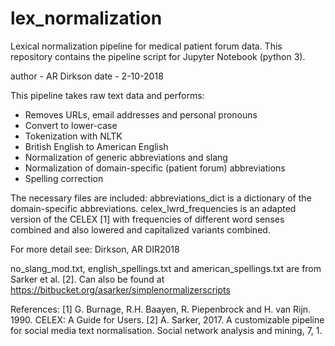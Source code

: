 # lex_normalization
Lexical normalization pipeline for medical patient forum data. This repository contains the pipeline script for Jupyter Notebook (python 3). 

author - AR Dirkson 
date - 2-10-2018

This pipeline takes raw text data and performs: 
- Removes URLs, email addresses and personal pronouns
- Convert to lower-case
- Tokenization with NLTK 
- British English to American English 
- Normalization of generic abbreviations and slang 
- Normalization of domain-specific (patient forum) abbreviations 
- Spelling correction 


The necessary files are included: abbreviations_dict is a dictionary of the domain-specific abbreviations. celex_lwrd_frequencies is an adapted version of the CELEX [1] with frequencies of different word senses combined and also lowered and capitalized variants combined. 

For more detail see: Dirkson, AR DIR2018 

no_slang_mod.txt, english_spellings.txt and american_spellings.txt are from Sarker et al. [2]. Can also be found at https://bitbucket.org/asarker/simplenormalizerscripts



References: 
[1] G. Burnage, R.H. Baayen, R. Piepenbrock and H. van Rijn. 1990. CELEX: A Guide for Users.
[2] A. Sarker, 2017. A customizable pipeline for social media text normalisation. Social network analysis and mining, 7, 1.


